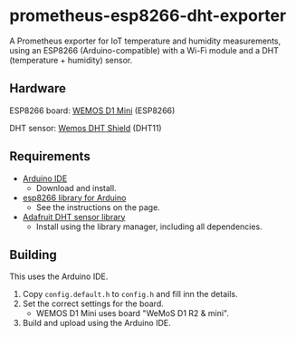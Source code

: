 # prometheus-esp8266-dht-exporter

A Prometheus exporter for IoT temperature and humidity measurements, using an ESP8266 (Arduino-compatible) with a Wi-Fi module and a DHT (temperature + humidity) sensor.

## Hardware

ESP8266 board: [WEMOS D1 Mini](https://wiki.wemos.cc/products:d1:d1_mini) (ESP8266)

DHT sensor: [Wemos DHT Shield](https://wiki.wemos.cc/products:retired:dht_shield_v1.0.0) (DHT11)

## Requirements

- [Arduino IDE](https://www.arduino.cc/en/Main/Software)
    - Download and install.
- [esp8266 library for Arduino](https://github.com/esp8266/Arduino#installing-with-boards-manager)
    - See the instructions on the page.
- [Adafruit DHT sensor library](https://github.com/adafruit/DHT-sensor-library)
    - Install using the library manager, including all dependencies.

## Building

This uses the Arduino IDE.

1. Copy `config.default.h` to `config.h` and fill inn the details.
1. Set the correct settings for the board.
    - WEMOS D1 Mini uses board "WeMoS D1 R2 & mini".
1. Build and upload using the Arduino IDE.
